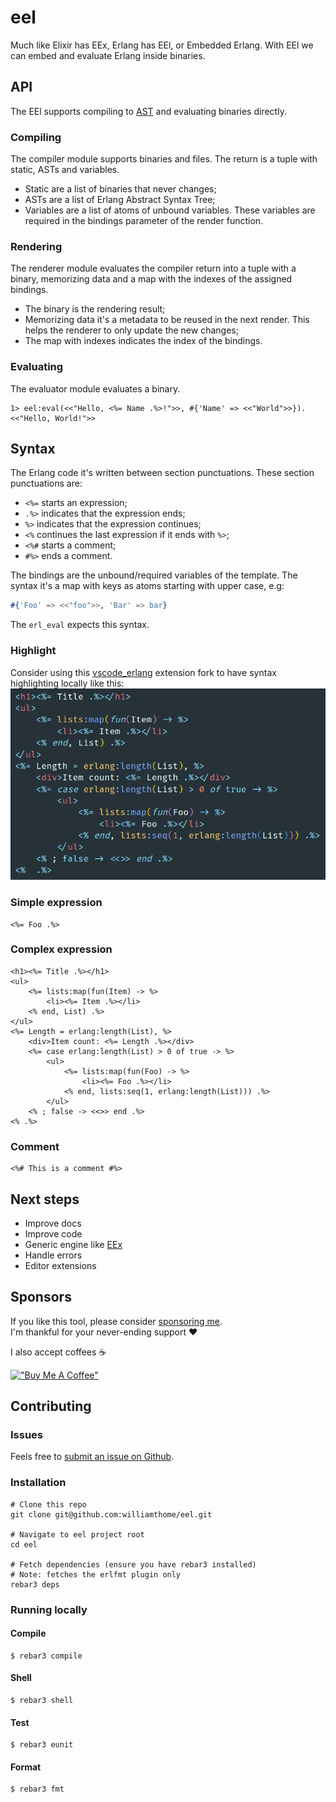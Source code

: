 # eel

Much like Elixir has EEx, Erlang has EEl, or Embedded Erlang. With EEl we can embed and evaluate Erlang inside binaries.

## API

The EEl supports compiling to [AST](https://www.erlang.org/doc/apps/erts/absform.html) and evaluating binaries directly.

### Compiling

The compiler module supports binaries and files. The return is a tuple with static, ASTs and variables.
- Static are a list of binaries that never changes;
- ASTs are a list of Erlang Abstract Syntax Tree;
- Variables are a list of atoms of unbound variables. These variables are required in the bindings parameter of the render function.

### Rendering

The renderer module evaluates the compiler return into a tuple with a binary, memorizing data and a map with the indexes of the assigned bindings.
- The binary is the rendering result;
- Memorizing data it's a metadata to be reused in the next render. This helps the renderer to only update the new changes;
- The map with indexes indicates the index of the bindings.

### Evaluating

The evaluator module evaluates a binary.

```console
1> eel:eval(<<"Hello, <%= Name .%>!">>, #{'Name' => <<"World">>}).
<<"Hello, World!">>
```

## Syntax

The Erlang code it's written between section punctuations. These section punctuations are:
- `<%=` starts an expression;
- `.%>` indicates that the expression ends;
- `%>` indicates that the expression continues;
- `<%` continues the last expression if it ends with `%>`;
- `<%#` starts a comment;
- `#%>` ends a comment.

The bindings are the unbound/required variables of the template. The syntax it's a map with keys as atoms starting with upper case, e.g:

```erlang
#{'Foo' => <<"foo">>, 'Bar' => bar}
```

The `erl_eval` expects this syntax.

### Highlight

Consider using this [vscode_erlang](https://github.com/williamthome/vscode_erlang/tree/eel) extension fork to have syntax highlighting locally like this:
![Syntax highlight](images/syntax-highlight.png)

### Simple expression

```
<%= Foo .%>
```

### Complex expression

```
<h1><%= Title .%></h1>
<ul>
    <%= lists:map(fun(Item) -> %>
        <li><%= Item .%></li>
    <% end, List) .%>
</ul>
<%= Length = erlang:length(List), %>
    <div>Item count: <%= Length .%></div>
    <%= case erlang:length(List) > 0 of true -> %>
        <ul>
            <%= lists:map(fun(Foo) -> %>
                <li><%= Foo .%></li>
            <% end, lists:seq(1, erlang:length(List))) .%>
        </ul>
    <% ; false -> <<>> end .%>
<% .%>
```

### Comment

```
<%# This is a comment #%>
```

## Next steps

- Improve docs
- Improve code
- Generic engine like [EEx](https://hexdocs.pm/eex/EEx.Engine.html)
- Handle errors
- Editor extensions

## Sponsors

If you like this tool, please consider [sponsoring me](https://github.com/sponsors/williamthome).\
I'm thankful for your never-ending support :heart:

I also accept coffees :coffee:

[!["Buy Me A Coffee"](https://www.buymeacoffee.com/assets/img/custom_images/orange_img.png)](https://www.buymeacoffee.com/williamthome)

## Contributing

### Issues

Feels free to [submit an issue on Github](https://github.com/williamthome/eel/issues/new).

### Installation

```console
# Clone this repo
git clone git@github.com:williamthome/eel.git

# Navigate to eel project root
cd eel

# Fetch dependencies (ensure you have rebar3 installed)
# Note: fetches the erlfmt plugin only
rebar3 deps
```

### Running locally

#### Compile

    $ rebar3 compile

#### Shell

    $ rebar3 shell

#### Test

    $ rebar3 eunit

#### Format

    $ rebar3 fmt
